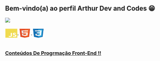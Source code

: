 ## Bem-vindo(a) ao perfil Arthur Dev and Codes 😁

 <div>
   <a href="https://github.com/ArthurDevandCodes">
   <img height="180em" src="https://github-readme-stats.vercel.app/api?username=ArthurDevandCodes&show_icons=true&theme=tokyonight&include_all_commits=true&count_private=true"/>
</div>
    
<div style="display: inline_block"><br>
  <img align="center" alt="Js" height="30" width="40" src="https://raw.githubusercontent.com/devicons/devicon/master/icons/javascript/javascript-plain.svg">
  <img align="center" alt="HTML" height="30" width="40" src="https://raw.githubusercontent.com/devicons/devicon/master/icons/html5/html5-original.svg">
  <img align="center" alt="CSS" height="30" width="40" src="https://raw.githubusercontent.com/devicons/devicon/master/icons/css3/css3-original.svg">
</div>
 
<br>
 
### Conteúdos De Progrmação Front-End !!
 
 


